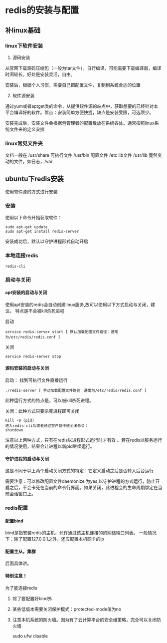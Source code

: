 # redis的安装与配置

## 补linux基础

### linux下软件安装

1. 源码安装

从官网下载源码压缩包（一般为tar文件），自行编译，可能需要下载编译器，编译时间较长。好处是安装灵活，自由。

安装后，根据个人习惯，需要自己把配置文件，复制到系统合适的位置

2. 软件源安装

通过yum或者aptget类的命令，从提供软件源的站点中，获取想要的已经针对本平台编译好的软件。优点：安装简单方便快捷，缺点是安装受限，可选项少。

安装完成后，安装文件会根据包管理者的配置散放在系统各处。通常按照linux系统文件夹的定义安排

### linux常见文件夹

文档一般在 /usr/share
可执行文件 /usr/bin
配置文件 /etc
lib文件 /usr/lib
竟然变动的文件，如日志，/var

## ubuntu下redis安装

使用软件源的方式进行安装

### 安装

使用以下命令开始获取软件：

    sudo apt-get update
    sudo apt-get install redis-server

安装成功后，默认以守护进程形式自动开启

### 本地连接redis

    redis-cli

### 启动与关闭

#### apt安装的启动与关闭

使用apt安装的redis会自动创建linux服务,故可以使用以下方式启动与关闭，建议。
特点是不会被kill杀死进程

启动

    service redis-server start [ 默认加载配置文件路径：通常为/etc/redis/redis.conf ]

关闭

    service redis-server stop

#### 源码安装的启动与关闭

启动： 找到可执行文件直接运行

    ./redis-server [ 手动加载配置文件路径：通常为/etc/redis/redis.conf ]
此种运行方式的特点是，可以被kill杀死进程。

关闭：此种方式只要杀死进程即可关闭

    kill -9 (pid)
    进入redis-cli后或者通过客户端传递关闭命令：
    shutdown
注意以上两种方式，只有在redis以进程形式运行时才有效 。若在redis以服务运行的情况使用，结果会让进程以新pid继续运行。

#### 守护进程的启动与关闭

这是不同于以上两个启动关闭方式的特定：它定义启动之后是否转入后台运行

需要注意：可以修改配置文件daemonize 为yes,以守护进程的方式运行，防止开启之后，不会卡死在当前的命令行界面。如果关闭，此进程会的生命周期绑定在当前会话窗口上。

### redis配置

#### 配置bind

bind是指安装redis的主机，允许通过该主机连接的的网络端口列表。
一般情况下：除了配置127.0.0.1之外，还应配置本机网卡的ip

#### 配置主从，集群

后面具体讲。

#### 特别注意！

为了能连接redis
1. 除了要配置好bind外
2. 某些低版本需要关闭保护模式：protected-mode值为no
3. 注意本机系统的防火墙。因为有了云计算平台的安全组策略，完全可以关闭防火墙 

    sudo ufw disable
